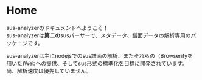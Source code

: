 # Home
sus-analyzerのドキュメントへようこそ！   
sus-analyzerは**第二の**susパーサーで、メタデータ、譜面データの解析専用のパッケージです。

sus-analyzerは主にnodejsでのsus譜面の解析、またそれらの（Browserifyを用いた)Webへの提供、そしてsus形式の標準化を目標に開発されています。   
尚、解析速度は優先していません。

